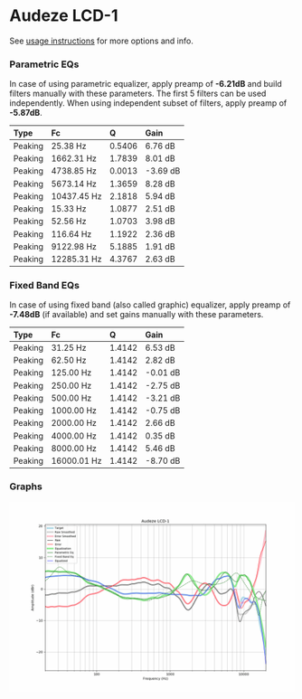 # Audeze LCD-1
See [usage instructions](https://github.com/jaakkopasanen/AutoEq#usage) for more options and info.

### Parametric EQs
In case of using parametric equalizer, apply preamp of **-6.21dB** and build filters manually
with these parameters. The first 5 filters can be used independently.
When using independent subset of filters, apply preamp of **-5.87dB**.

| Type    | Fc          |      Q | Gain     |
|:--------|:------------|:-------|:---------|
| Peaking | 25.38 Hz    | 0.5406 | 6.76 dB  |
| Peaking | 1662.31 Hz  | 1.7839 | 8.01 dB  |
| Peaking | 4738.85 Hz  | 0.0013 | -3.69 dB |
| Peaking | 5673.14 Hz  | 1.3659 | 8.28 dB  |
| Peaking | 10437.45 Hz | 2.1818 | 5.94 dB  |
| Peaking | 15.33 Hz    | 1.0877 | 2.51 dB  |
| Peaking | 52.56 Hz    | 1.0703 | 3.98 dB  |
| Peaking | 116.64 Hz   | 1.1922 | 2.36 dB  |
| Peaking | 9122.98 Hz  | 5.1885 | 1.91 dB  |
| Peaking | 12285.31 Hz | 4.3767 | 2.63 dB  |

### Fixed Band EQs
In case of using fixed band (also called graphic) equalizer, apply preamp of **-7.48dB**
(if available) and set gains manually with these parameters.

| Type    | Fc          |      Q | Gain     |
|:--------|:------------|:-------|:---------|
| Peaking | 31.25 Hz    | 1.4142 | 6.53 dB  |
| Peaking | 62.50 Hz    | 1.4142 | 2.82 dB  |
| Peaking | 125.00 Hz   | 1.4142 | -0.01 dB |
| Peaking | 250.00 Hz   | 1.4142 | -2.75 dB |
| Peaking | 500.00 Hz   | 1.4142 | -3.21 dB |
| Peaking | 1000.00 Hz  | 1.4142 | -0.75 dB |
| Peaking | 2000.00 Hz  | 1.4142 | 2.66 dB  |
| Peaking | 4000.00 Hz  | 1.4142 | 0.35 dB  |
| Peaking | 8000.00 Hz  | 1.4142 | 5.46 dB  |
| Peaking | 16000.01 Hz | 1.4142 | -8.70 dB |

### Graphs
![](./Audeze%20LCD-1.png)